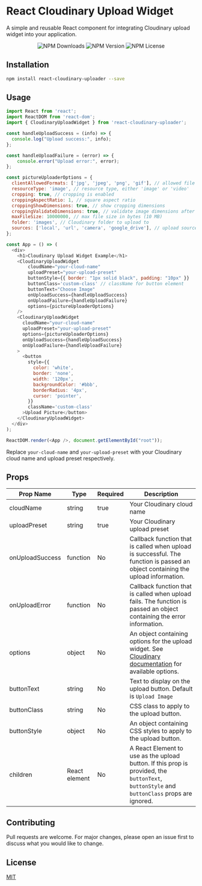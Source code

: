# React Cloudinary Upload Widget

A simple and reusable React component for integrating Cloudinary upload widget into your application.

<p align="center">
  <img src="https://img.shields.io/npm/dw/react-cloudinary-uploader" alt="NPM Downloads">
  <img src="https://img.shields.io/npm/v/react-cloudinary-uploader" alt="NPM Version">
  <img src="https://img.shields.io/npm/l/react-cloudinary-uploader" alt="NPM License">
</p>

## Installation

```bash
npm install react-cloudinary-uploader --save

```

## Usage

```javascript
import React from 'react';
import ReactDOM from 'react-dom';
import { CloudinaryUploadWidget } from 'react-cloudinary-uploader';

const handleUploadSuccess = (info) => {
  console.log("Upload success:", info);
};

const handleUploadFailure = (error) => {
    console.error("Upload error:", error);
};

const pictureUploaderOptions = {
  clientAllowedFormats: ['jpg', 'jpeg', 'png', 'gif'], // allowed file formats
  resourceType: 'image', // resource type, either 'image' or 'video'
  cropping: true, // cropping is enabled
  croppingAspectRatio: 1, // square aspect ratio
  croppingShowDimensions: true, // show cropping dimensions
  croppingValidateDimensions: true, // validate image dimensions after cropping
  maxFileSize: 10000000, // max file size in bytes (10 MB)
  folder: 'images', // Cloudinary folder to upload to
  sources: ['local', 'url', 'camera', 'google_drive'], // upload sources, either 'local', 'url', 'camera' or 'google_drive'
};

const App = () => (
  <div>
    <h1>Cloudinary Upload Widget Example</h1>
    <CloudinaryUploadWidget
        cloudName="your-cloud-name"
        uploadPreset="your-upload-preset"
        buttonStyle={{ border: "1px solid black", padding: "10px" }}
        buttonClass='custom-class' // className for button element
        buttonText="Choose Image"
        onUploadSuccess={handleUploadSuccess}
        onUploadFailure={handleUploadFailure}
        options={pictureUploaderOptions}
    />
    <CloudinaryUploadWidget
      cloudName="your-cloud-name"
      uploadPreset="your-upload-preset"
      options={pictureUploaderOptions}
      onUploadSuccess={handleUploadSuccess}
      onUploadFailure={handleUploadFailure}
    >
      <button
        style={{
          color: 'white',
          border: 'none',
          width: '120px',
          backgroundColor: '#bbb',
          borderRadius: '4px',
          cursor: 'pointer',
        }}
        className='custom-class'
      >Upload Picture</button>
    </CloudinaryUploadWidget>
  </div>
);

ReactDOM.render(<App />, document.getElementById("root"));
```

Replace `your-cloud-name` and `your-upload-preset` with your Cloudinary cloud name and upload preset respectively.

## Props

| Prop Name | Type | Required | Description |
| --- | --- | --- | --- |
| cloudName | string | true | Your Cloudinary cloud name |
| uploadPreset | string | true | Your Cloudinary upload preset |
| onUploadSuccess | function | No | Callback function that is called when upload is successful. The function is passed an object containing the upload information. |
| onUploadError | function | No | Callback function that is called when upload fails. The function is passed an object containing the error information. |
| options | object | No | An object containing options for the upload widget. See [Cloudinary documentation](https://cloudinary.com/documentation/upload_widget#upload_widget_options) for available options. |
| buttonText | string | No | Text to display on the upload button. Default is `Upload Image` |
| buttonClass | string | No | CSS class to apply to the upload button.|
| buttonStyle | object | No | An object containing CSS styles to apply to the upload button. |
| children | 	React element | No | A React Element to use as the upload button. If this prop is provided, the `buttonText`, `buttonStyle` and `buttonClass` props are ignored. |

## Contributing

Pull requests are welcome. For major changes, please open an issue first to discuss what you would like to change.

## License

[MIT](https://choosealicense.com/licenses/mit/)

